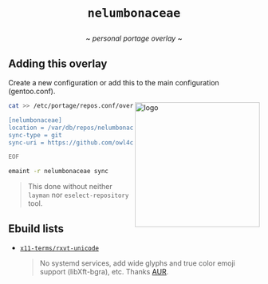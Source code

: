 # <p align="center">`nelumbonaceae`</p>

<p align="center"><i>~ personal portage overlay ~</i></p>

## Adding this overlay <img alt="" align="right" src="https://badges.pufler.dev/visits/owl4ce/nelumbonaceae?style=flat-square&label=&color=000000&logo=GitHub&logoColor=white&labelColor=373e4d"/>

Create a new configuration or add this to the main configuration (gentoo.conf).

<a href="#adding-this-overlay-"><img alt="logo" align="right" width="250px" src="https://repository-images.githubusercontent.com/384169861/e8405080-e0ba-11eb-9ff2-744e4ee2e2e2"/></a>
```sh
cat >> /etc/portage/repos.conf/overlay.conf << "EOF"

[nelumbonaceae]
location = /var/db/repos/nelumbonaceae
sync-type = git
sync-uri = https://github.com/owl4ce/nelumbonaceae.git

EOF
```
```sh
emaint -r nelumbonaceae sync
```
> This done without neither `layman` nor `eselect-repository` tool. 

## Ebuild lists
<img align="right" src="https://i.ibb.co/X8QNrkW/2021-07-09-154736-546x286-scrot.png" alt=""/> 

* [`x11-terms/rxvt-unicode`](./x11-terms/rxvt-unicode/)

   > No systemd services, add wide glyphs and true color emoji support (libXft-bgra), etc. Thanks [AUR](https://aur.archlinux.org/packages/rxvt-unicode-truecolor-wide-glyphs/).
